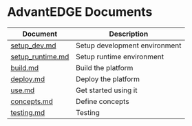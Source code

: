 # AdvantEDGE Documents

Document | Description
-|-
[setup_dev.md](setup_dev.md)            | Setup development environment
[setup_runtime.md](setup_runtime.md)    | Setup runtime environment
[build.md](build.md)                    | Build the platform
[deploy.md](deploy.md)                  | Deploy the platform
[use.md](use.md)                        | Get started using it
[concepts.md](concepts.md)              | Define concepts
[testing.md](testing.md)                | Testing